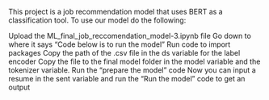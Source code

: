 This project is a job recommendation model that uses BERT as a classification tool. To use our model do the following:

Upload the ML_final_job_reccomendation_model-3.ipynb file
Go down to where it says “Code below is to run the model”
Run code to import packages
Copy the path of the .csv file in the ds variable for the label encoder
Copy the file to the final model folder in the model variable and the tokenizer variable.
Run the “prepare the model” code
Now you can input a resume in the sent variable and run the “Run the model” code to get an output
